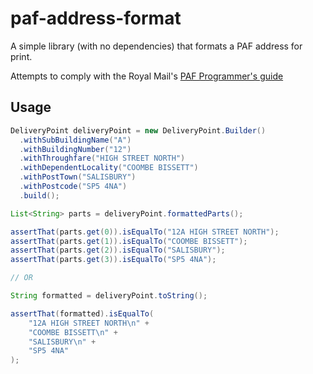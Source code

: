 paf-address-format
===

A simple library (with no dependencies) that formats a PAF address for print.

Attempts to comply with the Royal Mail's [PAF Programmer's guide](href="http://www.royalmail.com/sites/default/files/docs/pdf/programmers_guide_edition_7_v5.pdf)

## Usage

```java
DeliveryPoint deliveryPoint = new DeliveryPoint.Builder()
  .withSubBuildingName("A")
  .withBuildingNumber("12")
  .withThroughfare("HIGH STREET NORTH")
  .withDependentLocality("COOMBE BISSETT")
  .withPostTown("SALISBURY")
  .withPostcode("SP5 4NA")
  .build();

List<String> parts = deliveryPoint.formattedParts();

assertThat(parts.get(0)).isEqualTo("12A HIGH STREET NORTH");
assertThat(parts.get(1)).isEqualTo("COOMBE BISSETT");
assertThat(parts.get(2)).isEqualTo("SALISBURY");
assertThat(parts.get(3)).isEqualTo("SP5 4NA");

// OR

String formatted = deliveryPoint.toString();

assertThat(formatted).isEqualTo(
    "12A HIGH STREET NORTH\n" +
    "COOMBE BISSETT\n" +
    "SALISBURY\n" +
    "SP5 4NA"
);

```
